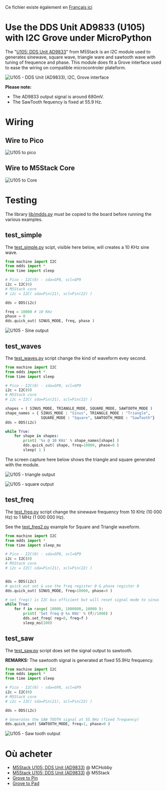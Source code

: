 Ce fichier existe également en [Français ici](readme.md)

# Use the DDS Unit AD9833 (U105) with I2C Grove under MicroPython

The "[U105: DDS Unit AD9833](https://shop.m5stack.com/products/dds-unit-ad9833)" from M5Stack is an I2C module used to generates sinewave, square wave, triangle ware and sawtooth wave with tuning of frequence and phase. This module does fit a Grove interface used to ease the wiring on compatible microcontroler plateform.

![U105 - DDS Unit (AD9833), I2C, Grove interface](docs/_static/u105.jpg)

__Please note:__
* The AD9833 output signal is around 680mV.
* The SawTooth fequency is fixed at 55.9 Hz.

# Wiring

## Wire to Pico

![U105 to pico](docs/_static/u105-to-pico.jpg)  

## Wire to M5Stack Core

![U105 to Core](docs/_static/u105-to-core.jpg)

# Testing

The library [lib/mdds.py](lib/mdds.py) must be copied to the board before running the various examples.

## test_simple

The [test_simple.py](examples/test_simple.py) scipt, visible here below, will creates a 10 KHz sine wave.

``` python
from machine import I2C
from mdds import *
from time import sleep

# Pico - I2C(0) - sda=GP8, scl=GP9
i2c = I2C(0)
# M5Stack core
# i2c = I2C( sda=Pin(21), scl=Pin(22) )

dds = DDS(i2c)

freq = 10000 # 10 KHz
phase = 0
dds.quick_out( SINUS_MODE, freq, phase )
```
![U105 - Sine output](docs/_static/test_simple.jpg)

## test_waves

The [test_waves.py](examples/test_waves.py) script change the kind of waveform evey second.

``` python
from machine import I2C
from mdds import *
from time import sleep

# Pico - I2C(0) - sda=GP8, scl=GP9
i2c = I2C(0)
# M5Stack core
# i2c = I2C( sda=Pin(21), scl=Pin(22) )

shapes = ( SINUS_MODE, TRIANGLE_MODE, SQUARE_MODE, SAWTOOTH_MODE )
shape_names = { SINUS_MODE : "Sinus", TRIANGLE_MODE : "Triangle",
                SQUARE_MODE : "Square", SAWTOOTH_MODE : "SawTooth"}
dds = DDS(i2c)

while True:
	for shape in shapes:
		print( '%s @ 10 KHz' % shape_names[shape] )
		dds.quick_out( shape, freq=10000, phase=0 )
		sleep( 1 )
```

The screen capture here below shows the triangle and square generated with the module.

![U105 - triangle output](docs/_static/test_waves_0.jpg)

![U105 - square output](docs/_static/test_waves_1.jpg)

## test_freq

The [test_freq.py](examples/test_freq.py) script change the sinewave frequency from 10 KHz (10 000 Hz) to 1 MHz (1 000 000 Hz).

See the [test_freq2.py](examples/test_freq2.py) example for Square and Triangle waveform.

``` python
from machine import I2C
from mdds import *
from time import sleep_ms

# Pico - I2C(0) - sda=GP8, scl=GP9
i2c = I2C(0)
# M5Stack core
# i2c = I2C( sda=Pin(21), scl=Pin(22) )


dds = DDS(i2c)
# quick_out set & use the freq register 0 & phase register 0
dds.quick_out( SINUS_MODE, freq=10000, phase=0 )

# set_freq() is I2C bus efficient but will reset signal mode to sinus
while True:
	for f in range( 10000, 1000000, 10000 ):
		print( 'Set freq @ %s KHz' % (f//1000) )
		dds.set_freq( reg=0, freq=f )
		sleep_ms(100)
```

## test_saw

The [test_saw.py](examples/test_saw.py) script does set the signal output to sawtooth.

__REMARKS:__ The sawtooth signal is generated at fixed 55.9Hz frequency.

``` python
from machine import I2C
from mdds import *
from time import sleep

# Pico - I2C(0) - sda=GP8, scl=GP9
i2c = I2C(0)
# M5Stack core
# i2c = I2C( sda=Pin(21), scl=Pin(22) )

dds = DDS(i2c)

# Generates the SAW TOOTH signal at 55.9Hz (fixed frequency)
dds.quick_out( SAWTOOTH_MODE, freq=1, phase=0 )
```

![U105 - Saw tooth output](docs/_static/test_saw.jpg)

# Où acheter
* [M5Stack U105: DDS Unit (AD9833)](https://shop.mchobby.be/fr/nouveaute/2151-m5stack-generateur-de-signal-dds-stm32f0-ad9833-grove-3232100021518.html) @ MCHobby
* [M5Stack U105: DDS Unit (AD9833)](https://shop.m5stack.com/products/dds-unit-ad9833) @ M5Stack
* [Grove to Pin](https://shop.mchobby.be/product.php?id_product=2145)
* [Grove to Pad](https://shop.mchobby.be/product.php?id_product=1929)
